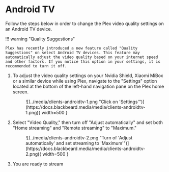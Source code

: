 # Android TV

Follow the steps below in order to change the Plex video quality settings on an Android TV device. 

!!! warning "Quality Suggestions"
    
    Plex has recently introduced a new feature called "Quality Suggestions" on select Android TV devices. This feature may automatically adjust the video quality based on your internet speed and other factors. If you notice this option in your settings, it is recommended to turn it off.

1. To adjust the video quality settings on your Nvidia Shield, Xiaomi MiBox or a similar device while using Plex, navigate to the "Settings" option located at the bottom of the left-hand navigation pane on the Plex home screen.
    
    <figure markdown>
    ![(../media/clients-androidtv-1.png "Click on 'Settings'")](https://docs.blackbeard.media/media/clients-androidtv-1.png){ width=500 }
      <figcaption></figcaption>
    </figure>
    
2. Select "Video Quality," then turn off "Adjust automatically" and set both "Home streaming" and "Remote streaming" to "Maximum."
    
    <figure markdown>
    ![(../media/clients-androidtv-2.png "Turn of 'Adjust automatically' and set streaming to 'Maximum'")](https://docs.blackbeard.media/media/clients-androidtv-2.png){ width=500 }
      <figcaption></figcaption>
    </figure>
    
3. You are ready to stream

